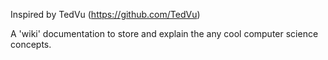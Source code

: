 Inspired by TedVu (https://github.com/TedVu)

A 'wiki' documentation to store and explain the any cool computer science concepts.